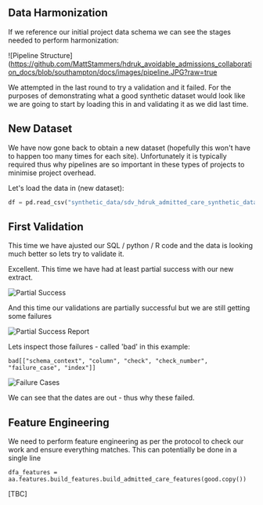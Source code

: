 ## Data Harmonization

If we reference our initial project data schema we can see the stages needed to perform harmonization:

![Pipeline Structure](https://github.com/MattStammers/hdruk_avoidable_admissions_collaboration_docs/blob/southampton/docs/images/pipeline.JPG?raw=true

We attempted in the last round to try a validation and it failed. For the purposes of demonstrating what a good synthetic dataset would look like we are going to start by loading this in and validating it as we did last time.

## New Dataset

We have now gone back to obtain a new dataset (hopefully this won't have to happen too many times for each site). Unfortunately it is typically required thus why pipelines are so important in these types of projects to minimise project overhead.

Let's load the data in (new dataset):

```python
df = pd.read_csv("synthetic_data/sdv_hdruk_admitted_care_synthetic_data.csv")
```

## First Validation

This time we have ajusted our SQL / python / R code and the data is looking much better so lets try to validate it.

Excellent. This time we have had at least partial success with our new extract.

![Partial Success](https://github.com/MattStammers/hdruk_avoidable_admissions_collaboration_docs/blob/southampton/docs/images/partial_success.JPG?raw=true)

And this time our validations are partially successful but we are still getting some failures

![Partial Success Report](https://github.com/MattStammers/hdruk_avoidable_admissions_collaboration_docs/blob/southampton/docs/images/partial_success_validations.JPG?raw=true)

Lets inspect those failures - called 'bad' in this example:

`bad[["schema_context", "column", "check", "check_number", "failure_case", "index"]]`

![Failure Cases](https://github.com/MattStammers/hdruk_avoidable_admissions_collaboration_docs/blob/southampton/docs/images/failure_cases.JPG?raw=true)

We can see that the dates are out - thus why these failed.

## Feature Engineering

We need to perform feature engineering as per the protocol to check our work and ensure everything matches. This can potentially be done in a single line

`dfa_features = aa.features.build_features.build_admitted_care_features(good.copy())`

[TBC]
